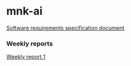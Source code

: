 # mnk-ai

[Software requirements specification document](documentation/software_requirements_specification_document.md)


### Weekly reports
[Weekly report 1 ](documentation/weekly_report_1.md)